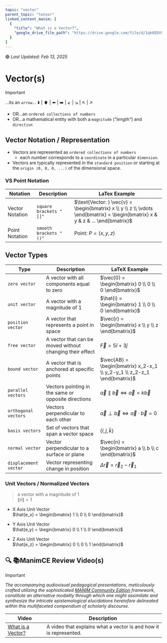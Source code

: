 ```yaml
---
topic: "vector"
parent_topic: "tensor"
linked_content_manim: [
  {
    "title": "What is a Vector?",
    "google_drive_file_path": "https://drive.google.com/file/d/1qk0Q5V8elFQ6rYOLeb-Tq3A4hquRGXP5/view"
  }
]
---
```


🟢 _Last Updated: Feb 13, 2025_ 
 
# Vector(s)

> [!IMPORTANT]
>
> ...its an `arrow`... ⬇️ | ⬆️ | ⬅️ | ➡️ | ↙️ | ↘️ | ↖️ | ↗️  
> - OR...an `ordered collections of numbers`    
> - OR...a mathematical entity with both a `magnitude` (_"length"_) and `direction`

## Vector Notation / Representation

- Vectors are represented as `ordered collections of numbers` 
  - each number corresponds to a `coordinate` in a particular `dimension`. 
- Vectors are typically represented in the `standard position` or starting at the `origin (0, 0, 0, ...)` of the dimensional space. 

### VS Point Notation
| Notation | Description | LaTex Example| 
| --- | --- | --- | 
| Vector Notation | `square brackets "[]"` | $\text{Vector: } \vec{v} = \begin{bmatrix} x \\ y \\ z \\ \vdots  \end{bmatrix} = \begin{bmatrix} x & y & z & ... \end{bmatrix}$| 
| Point Notation | `smooth brackets "()"` | $\text{Point: } P = (x,y,z)$ |


## Vector Types

| Type                  | Description | LaTeX Example |
| ---                   | ---                                                       | --- |
| `zero vector`         | A vector with all components equal to zero                | $\vec{0} = \begin{bmatrix} 0 \\ 0 \\ 0 \end{bmatrix}$ |
| `unit vector`         | A vector with a magnitude of 1                            | $\hat{i} = \begin{bmatrix} 1 \\ 0 \\ 0 \end{bmatrix}$ |
| `position vector`     | A vector that represents a point in space                 | $\vec{r} = \begin{bmatrix} x \\ y \\ z \end{bmatrix}$ |
| `free vector`         | A vector that can be moved without changing their effect  | $\vec{F} = 5\hat{i} + 3\hat{j}$ |
| `bound vector`        | A vector that is anchored at specific points              | $\vec{AB} = \begin{bmatrix} x_2-x_1 \\ y_2-y_1 \\ z_2-z_1 \end{bmatrix}$ |
| `parallel vectors`    | Vectors pointing in the same or opposite directions       | $\vec{a} \parallel \vec{b} \iff \vec{a} = k\vec{b}$ |
| `orthogonal vectors`  | Vectors perpendicular to each other                       | $\vec{a} \perp \vec{b} \iff \vec{a} \cdot \vec{b} = 0$ |
| `basis vectors`       | Set of vectors that span a vector space                   | $\{\hat{i}, \hat{j}, \hat{k}\}$ |
| `normal vector`       | Vector perpendicular to a surface or plane                | $\vec{n} = \begin{bmatrix} a \\ b \\ c \end{bmatrix}$ |
| `displacement vector` | Vector representing change in position                    | $\Delta\vec{r} = \vec{r}_2 - \vec{r}_1$ |

### Unit Vectors / Normalized Vectors

> a vector with a magnitude of 1  
> $\|\hat{v}\| = 1$

- X Axis Unit Vector  
$\hat{e_x} = \begin{bmatrix} 1 \\ 0 \\ 0 \end{bmatrix}$

- Y Axis Unit Vector  
$\hat{e_y} = \begin{bmatrix} 0 \\ 1 \\ 0 \end{bmatrix}$

- Z Axis Unit Vector  
$\hat{e_z} = \begin{bmatrix} 0 \\ 0 \\ 1 \end{bmatrix}$

## 🔍 📚ManimCE Review Video(s)

> [!IMPORTANT]
> 
> _The accompanying audiovisual pedagogical presentations, meticulously crafted utilizing the sophisticated [MANIM Community Edition](https://www.manim.community/) framework, constitute an alternative modality through which one might assimilate and synthesize the intricate epistemological elucidations heretofore delineated within this multifaceted compendium of scholarly discourse._

| Video | Description |
| --- | --- |
| [What is a Vector?](https://drive.google.com/file/d/13sFo7jNtF66fKB5wqYcQYrTC0ez574xQ/view?usp=drive_link) | A video that explains what a vector is and how it is represented. |